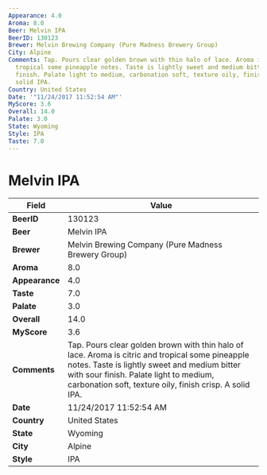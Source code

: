 ```yaml
---
Appearance: 4.0
Aroma: 8.0
Beer: Melvin IPA
BeerID: 130123
Brewer: Melvin Brewing Company (Pure Madness Brewery Group)
City: Alpine
Comments: Tap. Pours clear golden brown with thin halo of lace. Aroma is citric and
  tropical some pineapple notes. Taste is lightly sweet and medium bitter with sour
  finish. Palate light to medium, carbonation soft, texture oily, finish crisp. A
  solid IPA.
Country: United States
Date: '"11/24/2017 11:52:54 AM"'
MyScore: 3.6
Overall: 14.0
Palate: 3.0
State: Wyoming
Style: IPA
Taste: 7.0
---
```


# Melvin IPA

| Field         | Value |
|---------------|-------|
| **BeerID** | 130123 |
| **Beer** | Melvin IPA |
| **Brewer** | Melvin Brewing Company (Pure Madness Brewery Group) |
| **Aroma** | 8.0 |
| **Appearance** | 4.0 |
| **Taste** | 7.0 |
| **Palate** | 3.0 |
| **Overall** | 14.0 |
| **MyScore** | 3.6 |
| **Comments** | Tap. Pours clear golden brown with thin halo of lace. Aroma is citric and tropical some pineapple notes. Taste is lightly sweet and medium bitter with sour finish. Palate light to medium, carbonation soft, texture oily, finish crisp. A solid IPA. |
| **Date** | 11/24/2017 11:52:54 AM |
| **Country** | United States |
| **State** | Wyoming |
| **City** | Alpine |
| **Style** | IPA |

